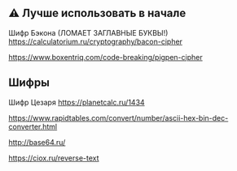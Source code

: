 ## :warning: Лучше использовать в начале
Шифр Бэкона (ЛОМАЕТ ЗАГЛАВНЫЕ БУКВЫ!) https://calculatorium.ru/cryptography/bacon-cipher

https://www.boxentriq.com/code-breaking/pigpen-cipher

## Шифры
Шифр Цезаря https://planetcalc.ru/1434 

https://www.rapidtables.com/convert/number/ascii-hex-bin-dec-converter.html

http://base64.ru/

https://ciox.ru/reverse-text
